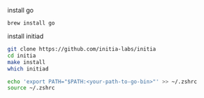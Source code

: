 install go
```
brew install go
```
install initiad
```bash
git clone https://github.com/initia-labs/initia
cd initia
make install
which initiad

echo 'export PATH="$PATH:<your-path-to-go-bin>"' >> ~/.zshrc
source ~/.zshrc
```
